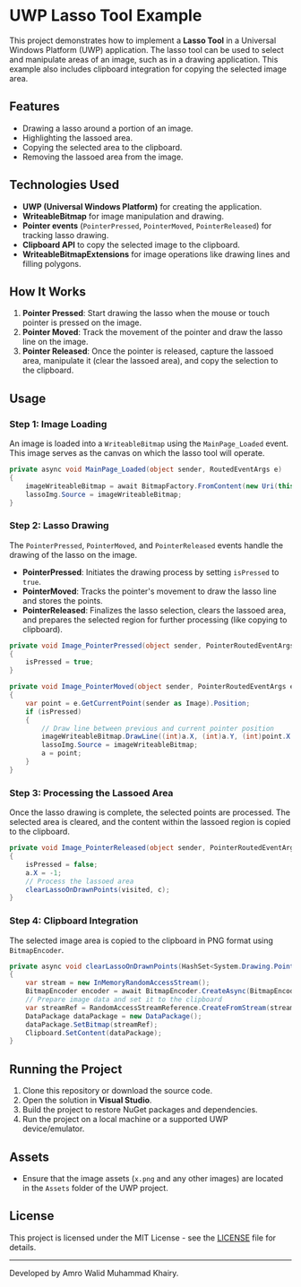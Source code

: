 
# UWP Lasso Tool Example

This project demonstrates how to implement a **Lasso Tool** in a Universal Windows Platform (UWP) application. The lasso tool can be used to select and manipulate areas of an image, such as in a drawing application. This example also includes clipboard integration for copying the selected image area.

## Features

- Drawing a lasso around a portion of an image.
- Highlighting the lassoed area.
- Copying the selected area to the clipboard.
- Removing the lassoed area from the image.

## Technologies Used

- **UWP (Universal Windows Platform)** for creating the application.
- **WriteableBitmap** for image manipulation and drawing.
- **Pointer events** (`PointerPressed`, `PointerMoved`, `PointerReleased`) for tracking lasso drawing.
- **Clipboard API** to copy the selected image to the clipboard.
- **WriteableBitmapExtensions** for image operations like drawing lines and filling polygons.

## How It Works

1. **Pointer Pressed**: Start drawing the lasso when the mouse or touch pointer is pressed on the image.
2. **Pointer Moved**: Track the movement of the pointer and draw the lasso line on the image.
3. **Pointer Released**: Once the pointer is released, capture the lassoed area, manipulate it (clear the lassoed area), and copy the selection to the clipboard.

## Usage

### Step 1: Image Loading
An image is loaded into a `WriteableBitmap` using the `MainPage_Loaded` event. This image serves as the canvas on which the lasso tool will operate.

```csharp
private async void MainPage_Loaded(object sender, RoutedEventArgs e)
{
    imageWriteableBitmap = await BitmapFactory.FromContent(new Uri(this.BaseUri, "/Assets/x.png"));
    lassoImg.Source = imageWriteableBitmap;
}
```

### Step 2: Lasso Drawing
The `PointerPressed`, `PointerMoved`, and `PointerReleased` events handle the drawing of the lasso on the image.

- **PointerPressed**: Initiates the drawing process by setting `isPressed` to `true`.
- **PointerMoved**: Tracks the pointer's movement to draw the lasso line and stores the points.
- **PointerReleased**: Finalizes the lasso selection, clears the lassoed area, and prepares the selected region for further processing (like copying to clipboard).

```csharp
private void Image_PointerPressed(object sender, PointerRoutedEventArgs e)
{
    isPressed = true;
}

private void Image_PointerMoved(object sender, PointerRoutedEventArgs e)
{
    var point = e.GetCurrentPoint(sender as Image).Position;
    if (isPressed)
    {
        // Draw line between previous and current pointer position
        imageWriteableBitmap.DrawLine((int)a.X, (int)a.Y, (int)point.X, (int)point.Y, Colors.White);
        lassoImg.Source = imageWriteableBitmap;
        a = point;
    }
}
```

### Step 3: Processing the Lassoed Area
Once the lasso drawing is complete, the selected points are processed. The selected area is cleared, and the content within the lassoed region is copied to the clipboard.

```csharp
private void Image_PointerReleased(object sender, PointerRoutedEventArgs e)
{
    isPressed = false;
    a.X = -1;
    // Process the lassoed area
    clearLassoOnDrawnPoints(visited, c);
}
```

### Step 4: Clipboard Integration
The selected image area is copied to the clipboard in PNG format using `BitmapEncoder`.

```csharp
private async void clearLassoOnDrawnPoints(HashSet<System.Drawing.Point> visited, WriteableBitmap c)
{
    var stream = new InMemoryRandomAccessStream();
    BitmapEncoder encoder = await BitmapEncoder.CreateAsync(BitmapEncoder.PngEncoderId, stream);
    // Prepare image data and set it to the clipboard
    var streamRef = RandomAccessStreamReference.CreateFromStream(stream);
    DataPackage dataPackage = new DataPackage();
    dataPackage.SetBitmap(streamRef);
    Clipboard.SetContent(dataPackage);
}
```

## Running the Project

1. Clone this repository or download the source code.
2. Open the solution in **Visual Studio**.
3. Build the project to restore NuGet packages and dependencies.
4. Run the project on a local machine or a supported UWP device/emulator.

## Assets

- Ensure that the image assets (`x.png` and any other images) are located in the `Assets` folder of the UWP project.

## License

This project is licensed under the MIT License - see the [LICENSE](LICENSE) file for details.

---

Developed by Amro Walid Muhammad Khairy.
